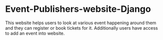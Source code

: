 # Event-Publishers-website-Django
This website helps users to look at various event happening around them and they can register or book tickets for it. Additionally users have access to add an event into website.
